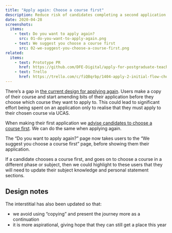```yaml
---
title: "Apply again: Choose a course first"
description: Reduce risk of candidates completing a second application for a course that is only available through UCAS.
date: 2020-04-28
screenshots:
  items:
    - text: Do you want to apply again?
      src: 01-do-you-want-to-apply-again.png
    - text: We suggest you choose a course first
      src: 02-we-suggest-you-choose-a-course-first.png
related:
  items:
    - text: Prototype PR
      href: https://github.com/DFE-Digital/apply-for-postgraduate-teacher-training-prototype/pull/385
    - text: Trello
      href: https://trello.com/c/fiQBqrbp/1404-apply-2-initial-flow-choosing-a-course
---
```


There’s a gap in [the current design for applying again](/apply-for-teacher-training/applying-again-iteration). Users make a copy of their course and start amending bits of their application before they choose which course they want to apply to. This could lead to significant effort being spent on an application only to realise that they must apply to their chosen course via UCAS.

When making their first application we [advise candidates to choose a course first](/apply-for-teacher-training/dual-running#we-suggest-you-choose-a-course-first). We can do the same when applying again.

The “Do you want to apply again?” page now takes users to the “We suggest you choose a course first” page, before showing them their application.

If a candidate chooses a course first, and goes on to choose a course in a different phase or subject, then we could highlight to these users that they will need to update their subject knowledge and personal statement sections.

## Design notes

The interstitial has also been updated so that:

* we avoid using “copying” and present the journey more as a continuation
* it is more aspirational, giving hope that they can still get a place this year

